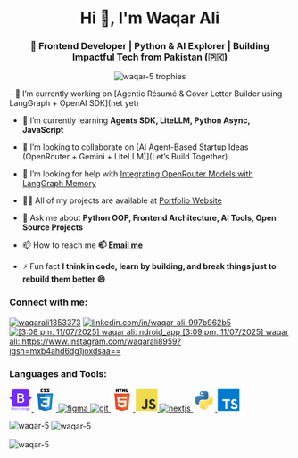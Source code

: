 <h1 align="center">
  Hi 👋, I'm Waqar Ali
</h1>

<h3 align="center">🚀 Frontend Developer | Python & AI Explorer | Building Impactful Tech from Pakistan (🇵🇰)</h3>

<p align="center">
  <img src="https://github-profile-trophy.vercel.app/?username=waqar-5&theme=radical&no-frame=true&margin-w=5&margin-h=5" alt="waqar-5 trophies" />
</p>
- 🔭 I’m currently working on [Agentic Résumé & Cover Letter Builder using LangGraph + OpenAI SDK](net yet)

- 🌱 I’m currently learning **Agents SDK, LiteLLM, Python Async, JavaScript**

- 👯 I’m looking to collaborate on [AI Agent-Based Startup Ideas (OpenRouter + Gemini + LiteLLM)](Let’s Build Together)

- 🤝 I’m looking for help with [Integrating OpenRouter Models with LangGraph Memory](https://github.com/Waqar-5/AI_Agents)

- 👨‍💻 All of my projects are available at [Portfolio Website](https://well-portfolio-of-waqar.netlify.app#contact)

- 💬 Ask me about **Python OOP, Frontend Architecture, AI Tools, Open Source Projects**

- 📫 How to reach me **📫 [Email me](mailto:wa5134810@gmail.com)**

- ⚡ Fun fact **I think in code, learn by building, and break things just to rebuild them better 😄**

<h3 align="left">Connect with me:</h3>
<p align="left">
<a href="https://twitter.com/waqarali1353373" target="blank"><img align="center" src="https://raw.githubusercontent.com/rahuldkjain/github-profile-readme-generator/master/src/images/icons/Social/twitter.svg" alt="waqarali1353373" height="30" width="40" /></a>
<a href="https://linkedin.com/in/linkedin.com/in/waqar-ali-997b962b5" target="blank"><img align="center" src="https://raw.githubusercontent.com/rahuldkjain/github-profile-readme-generator/master/src/images/icons/Social/linked-in-alt.svg" alt="linkedin.com/in/waqar-ali-997b962b5" height="30" width="40" /></a>
<a href="https://instagram.com/[3:08 pm, 11/07/2025] waqar ali: ndroid_app [3:09 pm, 11/07/2025] waqar ali: https://www.instagram.com/waqarali8959?igsh=mxb4ahd6dg1joxdsaa==" target="blank"><img align="center" src="https://raw.githubusercontent.com/rahuldkjain/github-profile-readme-generator/master/src/images/icons/Social/instagram.svg" alt="[3:08 pm, 11/07/2025] waqar ali: ndroid_app [3:09 pm, 11/07/2025] waqar ali: https://www.instagram.com/waqarali8959?igsh=mxb4ahd6dg1joxdsaa==" height="30" width="40" /></a>
</p>

<h3 align="left">Languages and Tools:</h3>
<p align="left"> <a href="https://getbootstrap.com" target="_blank" rel="noreferrer"> <img src="https://raw.githubusercontent.com/devicons/devicon/master/icons/bootstrap/bootstrap-plain-wordmark.svg" alt="bootstrap" width="40" height="40"/> </a> <a href="https://www.w3schools.com/css/" target="_blank" rel="noreferrer"> <img src="https://raw.githubusercontent.com/devicons/devicon/master/icons/css3/css3-original-wordmark.svg" alt="css3" width="40" height="40"/> </a> <a href="https://www.figma.com/" target="_blank" rel="noreferrer"> <img src="https://www.vectorlogo.zone/logos/figma/figma-icon.svg" alt="figma" width="40" height="40"/> </a> <a href="https://git-scm.com/" target="_blank" rel="noreferrer"> <img src="https://www.vectorlogo.zone/logos/git-scm/git-scm-icon.svg" alt="git" width="40" height="40"/> </a> <a href="https://www.w3.org/html/" target="_blank" rel="noreferrer"> <img src="https://raw.githubusercontent.com/devicons/devicon/master/icons/html5/html5-original-wordmark.svg" alt="html5" width="40" height="40"/> </a> <a href="https://developer.mozilla.org/en-US/docs/Web/JavaScript" target="_blank" rel="noreferrer"> <img src="https://raw.githubusercontent.com/devicons/devicon/master/icons/javascript/javascript-original.svg" alt="javascript" width="40" height="40"/> </a> <a href="https://nextjs.org/" target="_blank" rel="noreferrer"> <img src="https://cdn.worldvectorlogo.com/logos/nextjs-2.svg" alt="nextjs" width="40" height="40"/> </a> <a href="https://www.python.org" target="_blank" rel="noreferrer"> <img src="https://raw.githubusercontent.com/devicons/devicon/master/icons/python/python-original.svg" alt="python" width="40" height="40"/> </a> <a href="https://www.typescriptlang.org/" target="_blank" rel="noreferrer"> <img src="https://raw.githubusercontent.com/devicons/devicon/master/icons/typescript/typescript-original.svg" alt="typescript" width="40" height="40"/> </a> </p>

<p><img align="left" src="https://github-readme-stats.vercel.app/api/top-langs?username=waqar-5&show_icons=true&locale=en&layout=compact" alt="waqar-5" /></p>

<p>&nbsp;<img align="center" src="https://github-readme-stats.vercel.app/api?username=waqar-5&show_icons=true&locale=en" alt="waqar-5" /></p>

<p><img align="center" src="https://github-readme-streak-stats.herokuapp.com/?user=waqar-5&" alt="waqar-5" /></p>

